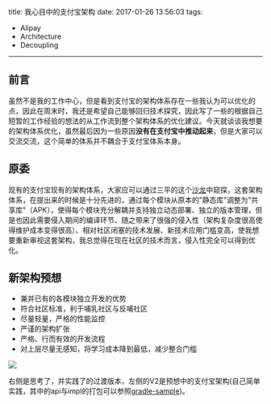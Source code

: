 title: 我心目中的支付宝架构
date: 2017-01-26 13:56:03
tags:
- Alipay
- Architecture
- Decoupling

---

## 前言

虽然不是我的工作中心，但是看到支付宝的架构体系存在一些我认为可以优化的点，因此在周末时，我还是希望自己能够回归技术探究，因此写了一些的根据自己短暂的工作经验的想法的从工作流到整个架构体系的优化建议。今天就谈谈我想要的架构体系优化，虽然最后因为一些原因**没有在支付宝中推动起来**，但是大家可以交流交流，这个简单的体系并不耦合于支付宝体系本身。

<!--more-->

## 原委

现有的支付宝现有的架构体系，大家应可以通过三平的这个[沙龙](http://club.alibabatech.org/technical_preacher_detail.htm?guestId=155)中窥探，这套架构体系，在提出来的时候是十分先进的，通过每个模块从原本的"静态库"调整为"共享库"（APK），使得每个模块充分解耦并支持独立动态部署、独立的版本管理，但是也因此需要侵入期间的编译环节、随之带来了很强的侵入性（架构复杂度很高使得维护成本变得很高）、相对社区闭塞的技术发展、新技术应用门槛变高，使我想要重新审视这套架构，我总觉得在现在社区的技术而言，侵入性完全可以得到优化。

## 新架构预想

- 兼并已有的各模块独立开发的优势
- 符合社区标准，利于哺乳社区与反哺社区
- 尽量轻量，严格的性能监控
- 严谨的架构扩张
- 严格、行而有效的开发流程
- 对上层尽量无感知，将学习成本降到最低，减少整合门槛

![](/img/alipay-architecture-thought.png)

右侧是思考了，并实践了的过渡版本，左侧的V2是预想中的支付宝架构(自己简单实践，其中的api与impl的打包可以参照[gradle-sample](https://github.com/Jacksgong/gralde-sample))。
